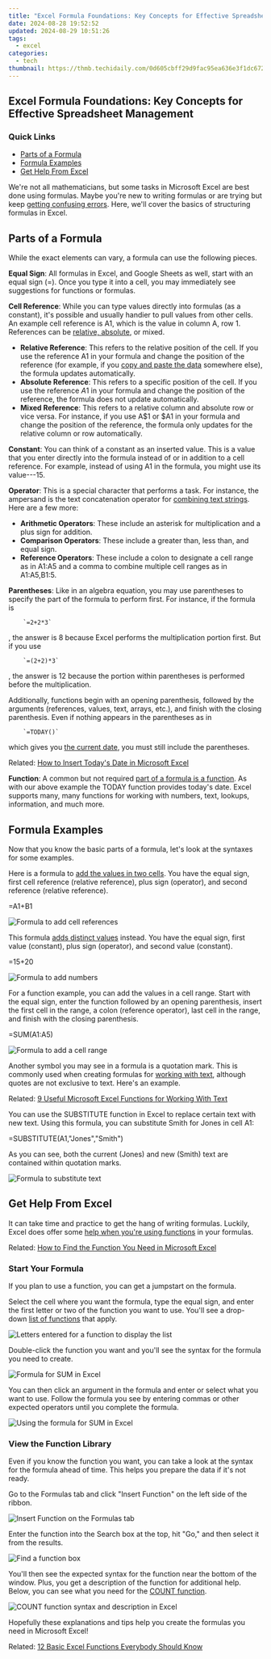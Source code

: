 ```yaml
---
title: "Excel Formula Foundations: Key Concepts for Effective Spreadsheet Management"
date: 2024-08-28 19:52:52
updated: 2024-08-29 10:51:26
tags:
  - excel
categories:
  - tech
thumbnail: https://thmb.techidaily.com/0d605cbff29d9fac95ea636e3f1dc6722b73dcac2e7b43e02dacf71b94afcc8e.jpg
---
```


## Excel Formula Foundations: Key Concepts for Effective Spreadsheet Management

### Quick Links

* [Parts of a Formula](https://android-location-track.techidaily.com/how-to-turn-off-google-location-to-stop-tracking-you-on-vivo-s18-pro-drfone-by-drfone-virtual-android/)
* [Formula Examples](https://snapchat-videos.techidaily.com/new-2024-approved-from-ephemeral-to-everlasting-the-art-of-saving-social-media-snaps/)
* [Get Help From Excel](https://activate-lock.techidaily.com/in-2024-unlocking-an-icloud-locked-ipad-and-iphone-6s-plus-by-drfone-ios/)

 We're not all mathematicians, but some tasks in Microsoft Excel are best done using formulas. Maybe you're new to writing formulas or are trying but keep [getting confusing errors](https://instagram-videos.techidaily.com/updated-cut-and-paste-success-enhancing-videos-for-instagram-shares/). Here, we'll cover the basics of structuring formulas in Excel.

##  Parts of a Formula

 While the exact elements can vary, a formula can use the following pieces.

**Equal Sign**: All formulas in Excel, and Google Sheets as well, start with an equal sign (=). Once you type it into a cell, you may immediately see suggestions for functions or formulas.

**Cell Reference**: While you can type values directly into formulas (as a constant), it's possible and usually handier to pull values from other cells. An example cell reference is A1, which is the value in column A, row 1\. References can be [relative, absolute](https://some-guidance.techidaily.com/the-ultimate-step-by-step-guide-to-kinemasters-green-screen-mastery-for-2024/), or mixed.

* **Relative Reference**: This refers to the relative position of the cell. If you use the reference A1 in your formula and change the position of the reference (for example, if you [copy and paste the data](https://android-location.techidaily.com/9-best-free-android-monitoring-apps-to-monitor-phone-remotely-for-your-vivo-y100a-drfone-by-drfone-virtual/) somewhere else), the formula updates automatically.
* **Absolute Reference**: This refers to a specific position of the cell. If you use the reference $A$1 in your formula and change the position of the reference, the formula does not update automatically.
* **Mixed Reference**: This refers to a relative column and absolute row or vice versa. For instance, if you use A$1 or $A1 in your formula and change the position of the reference, the formula only updates for the relative column or row automatically.

**Constant**: You can think of a constant as an inserted value. This is a value that you enter directly into the formula instead of or in addition to a cell reference. For example, instead of using A1 in the formula, you might use its value---15.

**Operator**: This is a special character that performs a task. For instance, the ampersand is the text concatenation operator for [combining text strings](https://fake-location.techidaily.com/is-pgsharp-legal-when-you-are-playing-pokemon-on-xiaomi-redmi-13c-5g-drfone-by-drfone-virtual-android/). Here are a few more:

* **Arithmetic Operators**: These include an asterisk for multiplication and a plus sign for addition.
* **Comparison Operators**: These include a greater than, less than, and equal sign.
* **Reference Operators**: These include a colon to designate a cell range as in A1:A5 and a comma to combine multiple cell ranges as in A1:A5,B1:5.

**Parentheses**: Like in an algebra equation, you may use parentheses to specify the part of the formula to perform first. For instance, if the formula is 

        `=2+2*3`
    
 , the answer is 8 because Excel performs the multiplication portion first. But if you use 

        `=(2+2)*3`
    
 , the answer is 12 because the portion within parentheses is performed before the multiplication.

 Additionally, functions begin with an opening parenthesis, followed by the arguments (references, values, text, arrays, etc.), and finish with the closing parenthesis. Even if nothing appears in the parentheses as in 

        `=TODAY()`
    
 which gives you [the current date](https://blog-min.techidaily.com/how-to-recover-deleted-photos-from-android-gallery-app-on-redmi-note-12-5g-by-stellar-photo-recovery-android-mobile-photo-recover/), you must still include the parentheses.

Related: [How to Insert Today's Date in Microsoft Excel](https://blog-min.techidaily.com/how-to-recover-deleted-photos-from-android-gallery-app-on-redmi-note-12-5g-by-stellar-photo-recovery-android-mobile-photo-recover/) 

**Function**: A common but not required [part of a formula is a function](https://games-able.techidaily.com/is-premium-play-on-demand-worth-it/). As with our above example the TODAY function provides today's date. Excel supports many, many functions for working with numbers, text, lookups, information, and much more.

##  Formula Examples

 Now that you know the basic parts of a formula, let's look at the syntaxes for some examples.

 Here is a formula to [add the values in two cells](https://instagram-videos.techidaily.com/updated-steps-to-instagram-verification-and-fan-growth-in-under-150-characters/). You have the equal sign, first cell reference (relative reference), plus sign (operator), and second reference (relative reference).

=A1+B1

![Formula to add cell references](https://static1.howtogeekimages.com/wordpress/wp-content/uploads/2022/04/AddCells-ExcelStructureFormulas.png) 

 This formula [adds distinct values](https://instagram-clips.techidaily.com/updated-2024-approved-unveiling-instagrams-policies-a-musicians-legal-primer/) instead. You have the equal sign, first value (constant), plus sign (operator), and second value (constant).

=15+20

![Formula to add numbers](https://static1.howtogeekimages.com/wordpress/wp-content/uploads/2022/04/AddNumbers-ExcelStructureFormulas.png) 

 For a function example, you can add the values in a cell range. Start with the equal sign, enter the function followed by an opening parenthesis, insert the first cell in the range, a colon (reference operator), last cell in the range, and finish with the closing parenthesis.

=SUM(A1:A5)

![Formula to add a cell range](https://static1.howtogeekimages.com/wordpress/wp-content/uploads/2022/04/SumRange-ExcelStructureFormulas.png) 

 Another symbol you may see in a formula is a quotation mark. This is commonly used when creating formulas for [working with text](https://video-screen-grab.techidaily.com/updated-the-art-of-smooth-video-transitioning-for-2024/), although quotes are not exclusive to text. Here's an example.

Related: [9 Useful Microsoft Excel Functions for Working With Text](https://video-screen-grab.techidaily.com/updated-the-art-of-smooth-video-transitioning-for-2024/) 

 You can use the SUBSTITUTE function in Excel to replace certain text with new text. Using this formula, you can substitute Smith for Jones in cell A1:

=SUBSTITUTE(A1,"Jones","Smith")

 As you can see, both the current (Jones) and new (Smith) text are contained within quotation marks.

![Formula to substitute text](https://static1.howtogeekimages.com/wordpress/wp-content/uploads/2022/04/SubstituteFormula-ExcelStructureFormulas.png) 

##  Get Help From Excel

 It can take time and practice to get the hang of writing formulas. Luckily, Excel does offer some [help when you're using functions](https://win11.techidaily.com/renaissance-pc-refresh-with-atlasos/) in your formulas.

Related: [How to Find the Function You Need in Microsoft Excel](https://win11.techidaily.com/renaissance-pc-refresh-with-atlasos/) 

###  Start Your Formula

 If you plan to use a function, you can get a jumpstart on the formula.

 Select the cell where you want the formula, type the equal sign, and enter the first letter or two of the function you want to use. You'll see a drop-down [list of functions](https://visual-screen-recording.techidaily.com/in-2024-a-step-by-step-recorder-for-discord-enthusiasts/) that apply.

![Letters entered for a function to display the list](https://static1.howtogeekimages.com/wordpress/wp-content/uploads/2022/04/StartFunction-ExcelStructureFormulas.png) 

 Double-click the function you want and you'll see the syntax for the formula you need to create.

![Formula for SUM in Excel](https://static1.howtogeekimages.com/wordpress/wp-content/uploads/2022/04/SumSyntax-ExcelStructureFormulas.png) 

 You can then click an argument in the formula and enter or select what you want to use. Follow the formula you see by entering commas or other expected operators until you complete the formula.

![Using the formula for SUM in Excel](https://static1.howtogeekimages.com/wordpress/wp-content/uploads/2022/04/SumFormula-ExcelStructureFormulas.png) 

###  View the Function Library

 Even if you know the function you want, you can take a look at the syntax for the formula ahead of time. This helps you prepare the data if it's not ready.

 Go to the Formulas tab and click "Insert Function" on the left side of the ribbon.

![Insert Function on the Formulas tab](https://static1.howtogeekimages.com/wordpress/wp-content/uploads/2022/04/InsertFunctionRibbon-ExcelStructureFormulas.png) 

 Enter the function into the Search box at the top, hit "Go," and then select it from the results.

![Find a function box](https://static1.howtogeekimages.com/wordpress/wp-content/uploads/2022/04/InsertFunctionSearch-ExcelStructureFormulas.png) 

 You'll then see the expected syntax for the function near the bottom of the window. Plus, you get a description of the function for additional help. Below, you can see what you need for the [COUNT function](https://android-location-track.techidaily.com/how-to-track-a-lost-xiaomi-redmi-note-12t-pro-for-free-drfone-by-drfone-virtual-android/).

![COUNT function syntax and description in Excel](https://static1.howtogeekimages.com/wordpress/wp-content/uploads/2022/04/InsertFunctionSyntax-ExcelStructureFormulas.png) 

 Hopefully these explanations and tips help you create the formulas you need in Microsoft Excel!

Related: [12 Basic Excel Functions Everybody Should Know](https://visual-screen-recording.techidaily.com/in-2024-a-step-by-step-recorder-for-discord-enthusiasts/)

<ins class="adsbygoogle"
     style="display:block"
     data-ad-format="autorelaxed"
     data-ad-client="ca-pub-7571918770474297"
     data-ad-slot="1223367746"></ins>



<ins class="adsbygoogle"
     style="display:block"
     data-ad-client="ca-pub-7571918770474297"
     data-ad-slot="8358498916"
     data-ad-format="auto"
     data-full-width-responsive="true"></ins>
